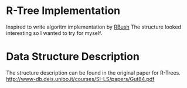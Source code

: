 # R-Tree Implementation
Inspired to write algoritm implementation by [RBush](https://github.com/mourner/rbush)
The structure looked interesting so I wanted to try for myself.


Data Structure Description
==========================
The structure description can be found in the original paper for R-Trees.   
<http://www-db.deis.unibo.it/courses/SI-LS/papers/Gut84.pdf>
